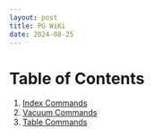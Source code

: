 ```yaml
---
layout: post
title: PG WiKi
date: 2024-08-25
---
```


# Table of Contents
1. [Index Commands](index.md)
2. [Vacuum Commands](vacuum.md)
3. [Table Commands](table.md)